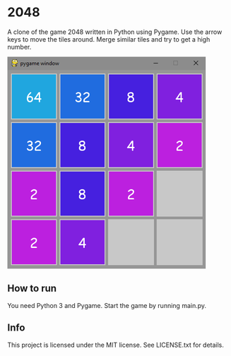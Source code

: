 # 2048

A clone of the game 2048 written in Python using Pygame. Use the arrow keys to move the tiles around. Merge similar tiles and try to get a high number.

![screenshot](/readme_screenshot.png)

## How to run

You need Python 3 and Pygame. Start the game by running main.py.

## Info

This project is licensed under the MIT license. See LICENSE.txt for details. 
